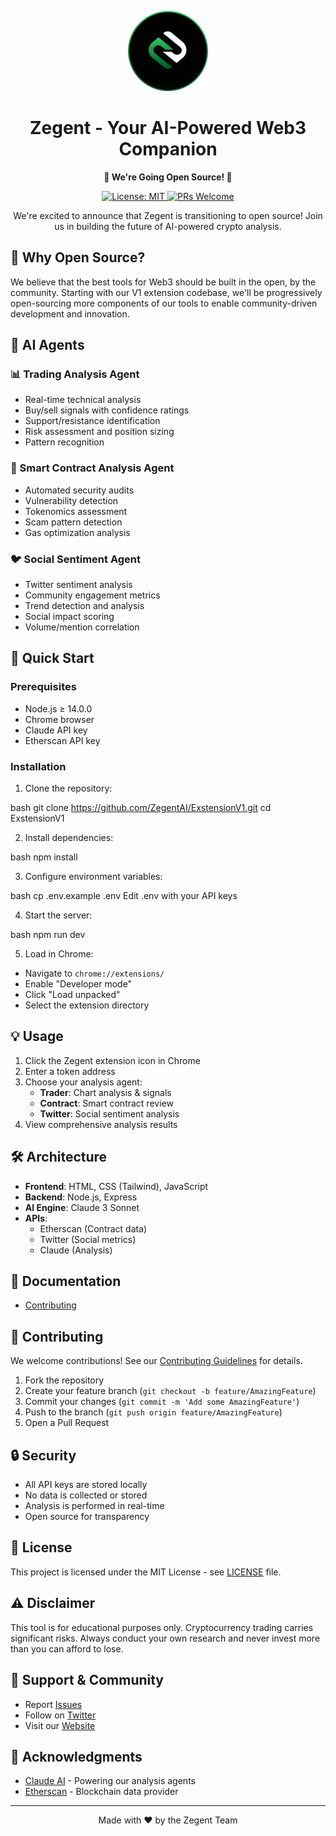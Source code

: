 <p align="center">
  <img src="zegent-logo.png" alt="Zegent Logo" width="128"/>
</p>

<h1 align="center">Zegent - Your AI-Powered Web3 Companion</h1>

<p align="center">
  <strong>🎉 We're Going Open Source! 🎉</strong>
</p>

<p align="center">
  <a href="https://github.com/ZegentAI/ExstensionV1/blob/main/LICENSE">
    <img src="https://img.shields.io/badge/License-MIT-yellow.svg" alt="License: MIT">
  </a>
  <a href="https://github.com/ZegentAI/ExstensionV1/blob/main/CONTRIBUTING.md">
    <img src="https://img.shields.io/badge/PRs-welcome-brightgreen.svg" alt="PRs Welcome">
  </a>
</p>

<p align="center">
  We're excited to announce that Zegent is transitioning to open source! Join us in building the future of AI-powered crypto analysis.
</p>

## 🌟 Why Open Source?

We believe that the best tools for Web3 should be built in the open, by the community. Starting with our V1 extension codebase, we'll be progressively open-sourcing more components of our tools to enable community-driven development and innovation.

## 🤖 AI Agents

### 📊 Trading Analysis Agent
- Real-time technical analysis
- Buy/sell signals with confidence ratings
- Support/resistance identification
- Risk assessment and position sizing
- Pattern recognition

### 📝 Smart Contract Analysis Agent
- Automated security audits
- Vulnerability detection
- Tokenomics assessment
- Scam pattern detection
- Gas optimization analysis

### 🐦 Social Sentiment Agent
- Twitter sentiment analysis
- Community engagement metrics
- Trend detection and analysis
- Social impact scoring
- Volume/mention correlation

## 🚀 Quick Start

### Prerequisites
- Node.js ≥ 14.0.0
- Chrome browser
- Claude API key
- Etherscan API key

### Installation

1. Clone the repository:

bash
git clone https://github.com/ZegentAI/ExstensionV1.git
cd ExstensionV1

2. Install dependencies:

bash
npm install

3. Configure environment variables:

bash
cp .env.example .env
Edit .env with your API keys


4. Start the server:

bash
npm run dev


5. Load in Chrome:

- Navigate to `chrome://extensions/`
- Enable "Developer mode"
- Click "Load unpacked"
- Select the extension directory

## 💡 Usage

1. Click the Zegent extension icon in Chrome
2. Enter a token address
3. Choose your analysis agent:
   - **Trader**: Chart analysis & signals
   - **Contract**: Smart contract review
   - **Twitter**: Social sentiment analysis
4. View comprehensive analysis results

## 🛠️ Architecture

- **Frontend**: HTML, CSS (Tailwind), JavaScript
- **Backend**: Node.js, Express
- **AI Engine**: Claude 3 Sonnet
- **APIs**: 
  - Etherscan (Contract data)
  - Twitter (Social metrics)
  - Claude (Analysis)

## 📖 Documentation

- [Contributing](CONTRIBUTING.md)

## 🤝 Contributing

We welcome contributions! See our [Contributing Guidelines](CONTRIBUTING.md) for details.

1. Fork the repository
2. Create your feature branch (`git checkout -b feature/AmazingFeature`)
3. Commit your changes (`git commit -m 'Add some AmazingFeature'`)
4. Push to the branch (`git push origin feature/AmazingFeature`)
5. Open a Pull Request

## 🔒 Security

- All API keys are stored locally
- No data is collected or stored
- Analysis is performed in real-time
- Open source for transparency

## 📜 License

This project is licensed under the MIT License - see [LICENSE](LICENSE) file.

## ⚠️ Disclaimer

This tool is for educational purposes only. Cryptocurrency trading carries significant risks. Always conduct your own research and never invest more than you can afford to lose.

## 📧 Support & Community

- Report [Issues](https://github.com/ZegentAI/ExstensionV1/issues)
- Follow on [Twitter](https://twitter.com/ZegentAI)
- Visit our [Website](https://zegent.app)

## 🙏 Acknowledgments

- [Claude AI](https://anthropic.com/claude) - Powering our analysis agents
- [Etherscan](https://etherscan.io) - Blockchain data provider


---
<p align="center">
  Made with ❤️ by the Zegent Team
</p>


